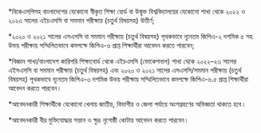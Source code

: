 \*বিকেএসপিসহ বাংলাদেশের যেকোনো স্বীকৃত শিক্ষা বোর্ড বা উন্মুক্ত বিশ্ববিদ্যালয়ের যেকোনো শাখা থেকে ২০২২ ও ২০২৩ সালের এইচএসসি বা সমমান পরীক্ষায় (চতুর্থ বিষয়সহ) উত্তীর্ণ;

\*২০২০ ও ২০২১ সালের এসএসসি বা সমমান পরীক্ষায় (চতুর্থ বিষয়সহ) পৃথকভাবে ন্যূনতম জিপিএ-২ দশমিক ৫ সহ উভয় পরীক্ষায় সম্মিলিতভাবে কমপক্ষে জিপিএ-৬ প্রাপ্ত শিক্ষার্থীরা আবেদন করতে পারবেন;

\*বিজ্ঞান শাখা/বাংলাদেশ কারিগরি শিক্ষাবোর্ড থেকে এইচএসসি (ভোকেশনাল) শাখা থেকে ২০২২–২৩ সালের এইসএসসি বা সমমান পরীক্ষায় (চতুর্থ বিষয়সহ) এবং ২০২০ ও ২০২১ সালের এসএসসি/সমমান পরীক্ষায় (চতুর্থ বিষয়সহ) পৃথকভাবে ন্যূনতম জিপিএ-৩ দশমিক উভয় পরীক্ষায় সম্মিলিতভাবে কমপক্ষে জিপিএ-৬.৫ প্রাপ্ত শিক্ষার্থীরা আবেদন করতে পারবেন।

\*আবেদনকারী শিক্ষার্থীকে যেকোনো খেলায় জাতীয়, বিভাগীয় ও জেলা পর্যায়ে অংশগ্রহণের অভিজ্ঞতা থাকতে হবে।

\*আবেদনকারী বীর মুক্তিযোদ্ধার সন্তান ও ক্ষুদ্র নৃগোষ্ঠী কোটায় আবেদন করতে পারবেন।
